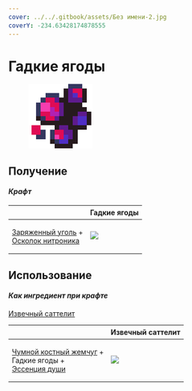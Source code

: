 ```yaml
---
cover: ../../.gitbook/assets/Без имени-2.jpg
coverY: -234.63428174878555
---
```


# Гадкие ягоды

<figure><img src="../../.gitbook/assets/disgusting_berry_128.png" alt=""><figcaption></figcaption></figure>

## Получение

#### _Крафт_

| ㅤ                                                                                                               | Гадкие ягоды                                                      |
| --------------------------------------------------------------------------------------------------------------- | ----------------------------------------------------------------- |
| <p><a href="empowered_coal.md">Заряженный уголь</a> +<br><a href="nitronic_nugget.md">Осколок нитроника</a></p> | ![](../../.gitbook/assets/miko\_custom\_disgusting\_berry\_0.png) |

## Использование

#### _Как ингредиент при крафте_

[Извечный саттелит](izvechnyi-sattelit.md)

| ㅤ                                                                                                                                                        | Извечный саттелит                                                  |
| -------------------------------------------------------------------------------------------------------------------------------------------------------- | ------------------------------------------------------------------ |
| <p><a href="chumnoi-kostnyi-zhemchug.md">Чумной костный жемчуг</a> +<br>Гадкие ягоды +<br><a href="../essencii/essenciya-dushi.md">Эссенция души</a></p> | ![](../../.gitbook/assets/miko\_custom\_eternal\_satellite\_0.png) |
